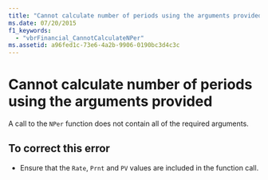 ```yaml
---
title: "Cannot calculate number of periods using the arguments provided"
ms.date: 07/20/2015
f1_keywords: 
  - "vbrFinancial_CannotCalculateNPer"
ms.assetid: a96fed1c-73e6-4a2b-9906-0190bc3d4c3c
---
```

# Cannot calculate number of periods using the arguments provided

A call to the `NPer` function does not contain all of the required arguments.  
  
## To correct this error  
  
- Ensure that the `Rate`, `Prnt` and `PV` values are included in the function call.
